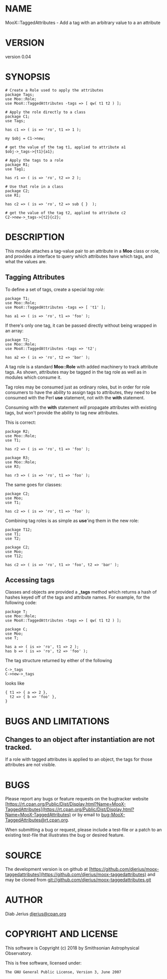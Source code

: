 # NAME

MooX::TaggedAttributes - Add a tag with an arbitrary value to a an attribute

# VERSION

version 0.04

# SYNOPSIS

    # Create a Role used to apply the attributes
    package Tags;
    use Moo::Role;
    use MooX::TaggedAttributes -tags => [ qw( t1 t2 ) ];

    # Apply the role directly to a class
    package C1;
    use Tags;

    has c1 => ( is => 'ro', t1 => 1 );

    my $obj = C1->new;

    # get the value of the tag t1, applied to attribute a1
    $obj->_tags->{t1}{a1};

    # Apply the tags to a role
    package R1;
    use Tag1;

    has r1 => ( is => 'ro', t2 => 2 );

    # Use that role in a class
    package C2;
    use R1;

    has c2 => ( is => 'ro', t2 => sub { }  );

    # get the value of the tag t2, applied to attribute c2
    C2->new->_tags->{t2}{c2};

# DESCRIPTION

This module attaches a tag-value pair to an attribute in a **Moo**
class or role, and provides a interface to query which attributes have
which tags, and what the values are.

## Tagging Attributes

To define a set of tags, create a special _tag role_:

    package T1;
    use Moo::Role;
    use MooX::TaggedAttributes -tags => [ 't1' ];

    has a1 => ( is => 'ro', t1 => 'foo' );

If there's only one tag, it can be passed directly without being
wrapped in an array:

    package T2;
    use Moo::Role;
    use MooX::TaggedAttributes -tags => 't2';

    has a2 => ( is => 'ro', t2 => 'bar' );

A tag role is a standard **Moo::Role** with added machinery to track
attribute tags.  As shown, attributes may be tagged in the tag role
as well as in modules which consume it.

Tag roles may be consumed just as ordinary roles, but in order for
role consumers to have the ability to assign tags to attributes, they
need to be consumed with the Perl **use** statement, not with the **with** statement.

Consuming with the **with** statement _will_ propagate attributes with
existing tags, but won't provide the ability to tag new attributes.

This is correct:

    package R2;
    use Moo::Role;
    use T1;

    has r2 => ( is => 'ro', t1 => 'foo' );

    package R3;
    use Moo::Role;
    use R3;

    has r3 => ( is => 'ro', t1 => 'foo' );

The same goes for classes:

    package C2;
    use Moo;
    use T1;

    has c2 => ( is => 'ro', t1 => 'foo' );

Combining tag roles is as simple as **use**'ing them in the new role:

    package T12;
    use T1;
    use T2;

    package C2;
    use Moo;
    use T12;

    has c2 => ( is => 'ro', t1 => 'foo', t2 => 'bar' );

## Accessing tags

Classes and objects are provided a **\_tags** method which returns a
hash of hashes keyed off of the tags and attribute names.  For
example, for the following code:

    package T;
    use Moo::Role;
    use MooX::TaggedAttributes -tags => [ qw( t1 t2 ) ];

    package C;
    use Moo;
    use T;

    has a => ( is => 'ro', t1 => 2 );
    has b => ( is => 'ro', t2 => 'foo' );

The tag structure returned by either of the following

    C->_tags
    C->new->_tags

looks like

    { t1 => { a => 2 },
      t2 => { b => 'foo' },
    }

# BUGS AND LIMITATIONS

## Changes to an object after instantiation are not tracked.

If a role with tagged attributes is applied to an object, the
tags for those attributes are not visible.

# BUGS

Please report any bugs or feature requests on the bugtracker website
[https://rt.cpan.org/Public/Dist/Display.html?Name=MooX-TaggedAttributes](https://rt.cpan.org/Public/Dist/Display.html?Name=MooX-TaggedAttributes)
or by email to
[bug-MooX-TaggedAttributes@rt.cpan.org](mailto:bug-MooX-TaggedAttributes@rt.cpan.org).

When submitting a bug or request, please include a test-file or a
patch to an existing test-file that illustrates the bug or desired
feature.

# SOURCE

The development version is on github at [https://github.com/djerius/moox-taggedattributes](https://github.com/djerius/moox-taggedattributes)
and may be cloned from [git://github.com/djerius/moox-taggedattributes.git](git://github.com/djerius/moox-taggedattributes.git)

# AUTHOR

Diab Jerius <djerius@cpan.org>

# COPYRIGHT AND LICENSE

This software is Copyright (c) 2018 by Smithsonian Astrophysical Observatory.

This is free software, licensed under:

    The GNU General Public License, Version 3, June 2007
